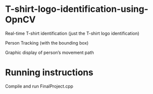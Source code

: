 T-shirt-logo-identification-using-OpnCV
=======================================

Real-time T-shirt identification (just the T-shirt logo identification)

Person Tracking (with the bounding box)

Graphic display of person’s movement path

Running instructions
====================

Compile and run FinalProject.cpp
